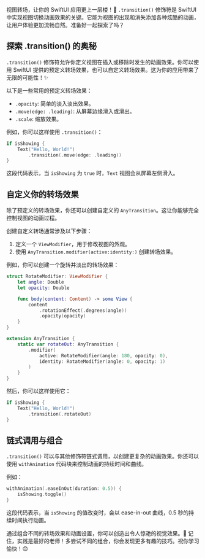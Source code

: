 ﻿视图转场，让你的 SwiftUI 应用更上一层楼！🚀 `.transition()` 修饰符是 SwiftUI 中实现视图切换动画效果的关键。它能为视图的出现和消失添加各种炫酷的动画，让用户体验更加流畅自然。准备好一起探索了吗？

## 探索 .transition() 的奥秘

`.transition()` 修饰符允许你定义视图在插入或移除时发生的动画效果。你可以使用 SwiftUI 提供的预定义转场效果，也可以自定义转场效果。这为你的应用带来了无限的可能性！✨

以下是一些常用的预定义转场效果：

*   `.opacity`: 简单的淡入淡出效果。
*   `.move(edge: .leading)`: 从屏幕边缘滑入或滑出。
*   `.scale`: 缩放效果。

例如，你可以这样使用 `.transition()`：

```swift
if isShowing {
    Text("Hello, World!")
        .transition(.move(edge: .leading))
}
```

这段代码表示，当 `isShowing` 为 `true` 时，`Text` 视图会从屏幕左侧滑入。

## 自定义你的转场效果

除了预定义的转场效果，你还可以创建自定义的 `AnyTransition`。这让你能够完全控制视图的动画过程。

创建自定义转场通常涉及以下步骤：

1.  定义一个 `ViewModifier`，用于修改视图的外观。
2.  使用 `AnyTransition.modifier(active:identity:)` 创建转场效果。

例如，你可以创建一个旋转并淡出的转场效果：

```swift
struct RotateModifier: ViewModifier {
    let angle: Double
    let opacity: Double

    func body(content: Content) -> some View {
        content
            .rotationEffect(.degrees(angle))
            .opacity(opacity)
    }
}

extension AnyTransition {
    static var rotateOut: AnyTransition {
        .modifier(
            active: RotateModifier(angle: 180, opacity: 0),
            identity: RotateModifier(angle: 0, opacity: 1)
        )
    }
}
```

然后，你可以这样使用它：

```swift
if isShowing {
    Text("Hello, World!")
        .transition(.rotateOut)
}
```

## 链式调用与组合

`.transition()` 可以与其他修饰符链式调用，以创建更复杂的动画效果。你还可以使用 `withAnimation` 代码块来控制动画的持续时间和曲线。

例如：

```swift
withAnimation(.easeInOut(duration: 0.5)) {
    isShowing.toggle()
}
```

这段代码表示，当 `isShowing` 的值改变时，会以 ease-in-out 曲线，0.5 秒的持续时间执行动画。

通过组合不同的转场效果和动画设置，你可以创造出令人惊艳的视觉效果。🎉 记住，实践是最好的老师！多尝试不同的组合，你会发现更多有趣的技巧。祝你学习愉快！😊



